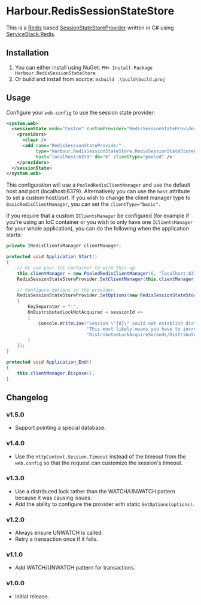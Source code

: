 Harbour.RedisSessionStateStore
==============================

This is a [Redis](http://redis.io/) based [SessionStateStoreProvider](http://msdn.microsoft.com/en-us/library/ms178587.aspx)
written in C# using [ServiceStack.Redis](https://github.com/ServiceStack/ServiceStack.Redis).

Installation
------------

1. You can either install using NuGet: `PM> Install-Package Harbour.RedisSessionStateStore`
2. Or build and install from source: `msbuild .\build\build.proj`

Usage
-----

Configure your `web.config` to use the session state provider:

```xml
<system.web>
  <sessionState mode="Custom" customProvider="RedisSessionStateProvider">
    <providers>
      <clear />
      <add name="RedisSessionStateProvider" 
           type="Harbour.RedisSessionStateStore.RedisSessionStateStoreProvider" 
           host="localhost:6379" db="6" clientType="pooled" />
    </providers>
  </sessionState>
</system.web>
```

This configuration will use a `PooledRedisClientManager` and use the default host
and port (localhost:6379). Alternatively you can use the `host` attribute 
to set a custom host/port. If you wish to change the client manager type to
`BasicRedisClientManager`, you can set the `clientType="basic"`.

If you require that a custom `IClientsManager` be configured (for example if you're
using an IoC container or you wish to only have one `IClientsManager` for your
whole application), you can do the following when the application starts:

```csharp
private IRedisClientsManager clientManager;

protected void Application_Start()
{
    // Or use your IoC container to wire this up.
    this.clientManager = new PooledRedisClientManager(6, "localhost:6379");
    RedisSessionStateStoreProvider.SetClientManager(this.clientManager);

    // Configure options on the provider.
    RedisSessionStateStoreProvider.SetOptions(new RedisSessionStateStoreOptions()
    {
        KeySeparator = ":",
        OnDistributedLockNotAcquired = sessionId =>
        {
            Console.WriteLine("Session \"{0}\" could not establish distributed lock. " +
                              "This most likely means you have to increase the " +
                              "DistributedLockAcquireSeconds/DistributedLockTimeoutSeconds.", sessionId);
        }
    });
}

protected void Application_End()
{
    this.clientManager.Dispose();
}
```

Changelog
---------

### v1.5.0
- Support pointing a special database.

### v1.4.0
- Use the `HttpContext.Session.Timeout` instead of the timeout from the `web.config`
  so that the request can customize the session's timeout.

### v1.3.0
- Use a distributed lock rather than the WATCH/UNWATCH pattern because
  it was causing issues.
- Add the ability to configure the provider with static `SetOptions(options)`.

### v1.2.0
- Always ensure UNWATCH is called.
- Retry a transaction once if it fails.

### v1.1.0
- Add WATCH/UNWATCH pattern for transactions.

### v1.0.0
- Initial release.
